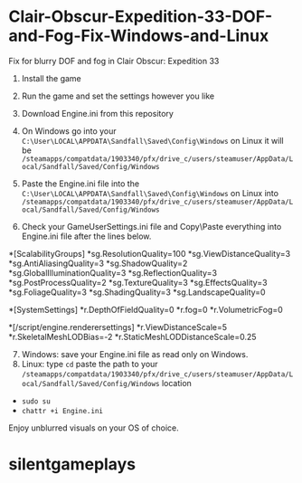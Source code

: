 # Clair-Obscur-Expedition-33-DOF-and-Fog-Fix-Windows-and-Linux
Fix for blurry DOF and fog in Clair Obscur: Expedition 33
1. Install the game

2. Run the game and set the settings however you like

3. Download Engine.ini from this repository

4. On Windows go into your ``C:\User\LOCAL\APPDATA\Sandfall\Saved\Config\Windows`` on Linux it will be ``/steamapps/compatdata/1903340/pfx/drive_c/users/steamuser/AppData/Local/Sandfall/Saved/Config/Windows``

5. Paste the Engine.ini file into the ``C:\User\LOCAL\APPDATA\Sandfall\Saved\Config\Windows`` on Linux into ``/steamapps/compatdata/1903340/pfx/drive_c/users/steamuser/AppData/Local/Sandfall/Saved/Config/Windows``

6. Check your GameUserSettings.ini file and Copy\Paste  everything into Engine.ini file after the lines below.

*[ScalabilityGroups]
*sg.ResolutionQuality=100
*sg.ViewDistanceQuality=3
*sg.AntiAliasingQuality=3
*sg.ShadowQuality=2
*sg.GlobalIlluminationQuality=3
*sg.ReflectionQuality=3
*sg.PostProcessQuality=2
*sg.TextureQuality=3
*sg.EffectsQuality=3
*sg.FoliageQuality=3
*sg.ShadingQuality=3
*sg.LandscapeQuality=0

*[SystemSettings]
*r.DepthOfFieldQuality=0
*r.fog=0
*r.VolumetricFog=0

*[/script/engine.renderersettings]
*r.ViewDistanceScale=5
*r.SkeletalMeshLODBias=-2
*r.StaticMeshLODDistanceScale=0.25

7. Windows: save your Engine.ini file as read only on Windows.
8. Linux: type ``cd`` paste the path to your ``/steamapps/compatdata/1903340/pfx/drive_c/users/steamuser/AppData/Local/Sandfall/Saved/Config/Windows`` location
* ``sudo su``
* ``chattr +i Engine.ini``

Enjoy unblurred visuals on your OS of choice.

# silentgameplays


